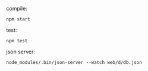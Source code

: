 compile:
```
npm start
```
test:
```
npm test
```
json server:
```
node_modules/.bin/json-server --watch web/d/db.json
```

